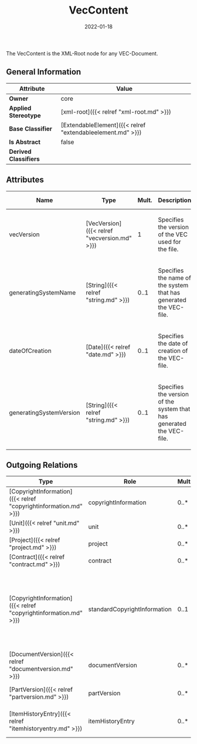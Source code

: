 ﻿---
title: VecContent
toc: false
type: specs
date: "2022-01-18"
draft: false
specification: VEC
version: 1.2.2
documentType: "Recommendation"
elementType: Class
classes:
  - VecContent
menu_name: vec-1.2.2
---
<p> The VecContent is the XML-Root node for any VEC-Document.      </p>

## General Information

| Attribute               | Value |
|-------------------------|-------|
| **Owner**               | core |
| **Applied Stereotype**  | [xml-root]({{< relref "xml-root.md" >}})<br/>  |
| **Base Classifier**     | [ExtendableElement]({{< relref "extendableelement.md" >}})<br/>  |
| **Is Abstract**         | false |
| **Derived Classifiers** |   |

## Attributes
|  Name  |  Type  |  Mult.  |  Description  |  Owning Classifier  |
|--------|--------|---------|---------------|--------------|
|vecVersion | [VecVersion]({{< relref "vecversion.md" >}}) | 1 | <p> Specifies the version of the VEC used for the file.      </p> | [VecContent]({{< relref "veccontent.md" >}}) |
|generatingSystemName | [String]({{< relref "string.md" >}}) | 0..1 | <p>Specifies the name of the system that has generated the VEC-file.  </p> | [VecContent]({{< relref "veccontent.md" >}}) |
|dateOfCreation | [Date]({{< relref "date.md" >}}) | 0..1 | <p>Specifies the date of creation of the VEC-file.  </p> | [VecContent]({{< relref "veccontent.md" >}}) |
|generatingSystemVersion | [String]({{< relref "string.md" >}}) | 0..1 | <p>Specifies the version of the system that has generated the VEC-file. </p> | [VecContent]({{< relref "veccontent.md" >}}) |

## Outgoing Relations
|    Type  |   Role   |   Mult.   |   Mult.   |   Description   |
|----------|----------|-----------|-----------|-----------------|
| [CopyrightInformation]({{< relref "copyrightinformation.md" >}}) | copyrightInformation | 0..* | 1 | Specifies the CopyrightInformation used in the VEC-file. |
| [Unit]({{< relref "unit.md" >}}) | unit | 0..* | 1 | Specifies the Units used in the VEC-file. |
| [Project]({{< relref "project.md" >}}) | project | 0..* | 1 | Specifies the Projects used in the VEC-file. |
| [Contract]({{< relref "contract.md" >}}) | contract | 0..* | 1 | Specifies the contracts used in the VEC-file. |
| [CopyrightInformation]({{< relref "copyrightinformation.md" >}}) | standardCopyrightInformation | 0..1 | 0..* | <p> References the <i>CopyrightInformation</i> that is in effect for the complete content of this <i>VecContent</i>. It is applied to all <i>ItemVersions</i> that do not references their own individual <i>CopyrightInformation.</i>      </p> |
| [DocumentVersion]({{< relref "documentversion.md" >}}) | documentVersion | 0..* | 1 | Specifies the DocumentVersions contained in the VEC-file. |
| [PartVersion]({{< relref "partversion.md" >}}) | partVersion | 0..* | 1 | Specifies the PartVersions contained in the VEC-file. |
| [ItemHistoryEntry]({{< relref "itemhistoryentry.md" >}}) | itemHistoryEntry | 0..* | 1 | Specifies the ItemVersionHistoryEntries for ItemVersions contained in the VEC-file. |
